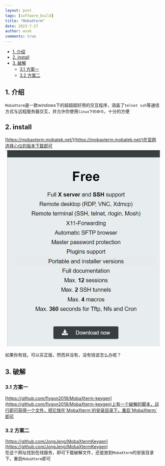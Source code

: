 ```yaml
---
layout: post
tags: [software_build]
title: "MobaXterm"
date: 2023-7-27
author: wsxk
comments: true
---
```


- [1. 介绍](#1-介绍)
- [2. install](#2-install)
- [3. 破解](#3-破解)
  - [3.1 方案一](#31-方案一)
  - [3.2 方案二](#32-方案二)


<!-- Google tag (gtag.js) -->
<script async src="https://www.googletagmanager.com/gtag/js?id=G-C22S5YSYL7"></script>
<script>
  window.dataLayer = window.dataLayer || [];
  function gtag(){dataLayer.push(arguments);}
  gtag('js', new Date());

  gtag('config', 'G-C22S5YSYL7');
</script>


## 1. 介绍<br>
`MobaXterm`是一款windows下的超超超好用的交互程序，涵盖了`telnet ssh`等通信方式与远程服务器交互，并允许你使用`linux下的命令`，十分的方便<br>

## 2. install<br>
[https://mobaxterm.mobatek.net/](https://mobaxterm.mobatek.net/)在官网选择心仪的版本下载即可<br>
![](https://raw.githubusercontent.com/wsxk/wsxk_pictures/main/2023-7-6/20231016211506.png)

如果你有钱，可以买正版，然而并没有，没有钱该怎么办呢？<br>

## 3. 破解<br>
### 3.1 方案一<br>
[https://github.com/flygon2018/MobaXterm-keygen](https://github.com/flygon2018/MobaXterm-keygen)上有一个破解的脚本，运行即可获得一个文件，把它放在`MobaXterm`的安装目录下，重启`MobaXterm`即可<br>

### 3.2 方案二<br>
[https://github.com/JongJeng/MobaXtermKeygen](https://github.com/JongJeng/MobaXtermKeygen)<br>
在这个网址找到在线服务，即可下载破解文件，还是放到`MobaXterm`的安装目录下，重启`MobaXterm`即可<br>